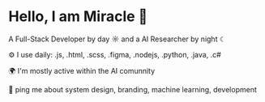 # Hello, I am Miracle :wave:

A Full-Stack Developer by day ☼ and a AI Researcher by night ☾

⚙️ I use daily: .js, .html, .scss, .figma, .nodejs, .python, .java, .c#

🌍 I'm mostly active within the AI comunnity

💬 ping me about system design, branding, machine learning, development


